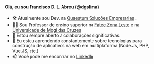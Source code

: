 <h4><b> Olá, eu sou Francisco D. L. Abreu (@dgslima) </b> </h4>

- 🛠️ Atualmente sou Dev. na <a href="http://www.quaestum.com.br/">Quaestum Soluções Empresarias</a> .
- 👨‍🏫 Sou Professor de ensino superior na <a href="http://www.fateczl.edu.br/">Fatec Zona Leste</a>  e na <a href="https://www.umc.br/">Universidade de Mogi das Cruzes</a> 
- 👯 Estou sempre aberto a colaborações significativas.
- 🌱 Eu estou aprendendo constantemente sobre tecnologias para construção de aplicativos na web em multiplaforma (Node.Js, PHP, Vue.JS, etc.) 
- 📫 Você pode me encontrar no <a href="https://www.linkedin.com/in/franciscodougllas/">LinkedIn</a> 


<!---
franciscodouglas/franciscodouglas is a ✨ special ✨ repository because its `README.md` (this file) appears on your GitHub profile.
You can click the Preview link to take a look at your changes.
--->
